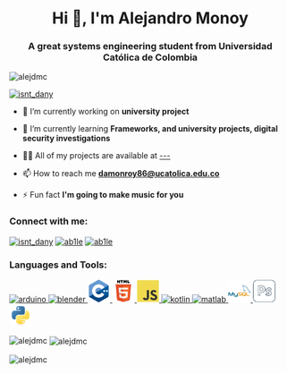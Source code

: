 <h1 align="center">Hi 👋, I'm Alejandro Monoy</h1>
<h3 align="center">A great systems engineering student from Universidad Católica de Colombia</h3>

<p align="left"> <img src="https://komarev.com/ghpvc/?username=alejdmc&label=Profile%20views&color=0e75b6&style=flat" alt="alejdmc" /> </p>

<p align="left"> <a href="https://twitter.com/isnt_dany" target="blank"><img src="https://img.shields.io/twitter/follow/isnt_dany?logo=twitter&style=for-the-badge" alt="isnt_dany" /></a> </p>

- 🔭 I’m currently working on **university project**

- 🌱 I’m currently learning **Frameworks, and university projects, digital security investigations**

- 👨‍💻 All of my projects are available at [---](---)

- 📫 How to reach me **damonroy86@ucatolica.edu.co**

- ⚡ Fun fact **I'm going to make music for you**

<h3 align="left">Connect with me:</h3>
<p align="left">
<a href="https://twitter.com/isnt_dany" target="blank"><img align="center" src="https://raw.githubusercontent.com/rahuldkjain/github-profile-readme-generator/master/src/images/icons/Social/twitter.svg" alt="isnt_dany" height="30" width="40" /></a>
<a href="https://instagram.com/ab1le" target="blank"><img align="center" src="https://raw.githubusercontent.com/rahuldkjain/github-profile-readme-generator/master/src/images/icons/Social/instagram.svg" alt="ab1le" height="30" width="40" /></a>
<a href="https://www.youtube.com/c/ab1le" target="blank"><img align="center" src="https://raw.githubusercontent.com/rahuldkjain/github-profile-readme-generator/master/src/images/icons/Social/youtube.svg" alt="ab1le" height="30" width="40" /></a>
</p>

<h3 align="left">Languages and Tools:</h3>
<p align="left"> <a href="https://www.arduino.cc/" target="_blank" rel="noreferrer"> <img src="https://cdn.worldvectorlogo.com/logos/arduino-1.svg" alt="arduino" width="40" height="40"/> </a> <a href="https://www.blender.org/" target="_blank" rel="noreferrer"> <img src="https://download.blender.org/branding/community/blender_community_badge_white.svg" alt="blender" width="40" height="40"/> </a> <a href="https://www.w3schools.com/cpp/" target="_blank" rel="noreferrer"> <img src="https://raw.githubusercontent.com/devicons/devicon/master/icons/cplusplus/cplusplus-original.svg" alt="cplusplus" width="40" height="40"/> </a> <a href="https://www.w3.org/html/" target="_blank" rel="noreferrer"> <img src="https://raw.githubusercontent.com/devicons/devicon/master/icons/html5/html5-original-wordmark.svg" alt="html5" width="40" height="40"/> </a> <a href="https://developer.mozilla.org/en-US/docs/Web/JavaScript" target="_blank" rel="noreferrer"> <img src="https://raw.githubusercontent.com/devicons/devicon/master/icons/javascript/javascript-original.svg" alt="javascript" width="40" height="40"/> </a> <a href="https://kotlinlang.org" target="_blank" rel="noreferrer"> <img src="https://www.vectorlogo.zone/logos/kotlinlang/kotlinlang-icon.svg" alt="kotlin" width="40" height="40"/> </a> <a href="https://www.mathworks.com/" target="_blank" rel="noreferrer"> <img src="https://upload.wikimedia.org/wikipedia/commons/2/21/Matlab_Logo.png" alt="matlab" width="40" height="40"/> </a> <a href="https://www.mysql.com/" target="_blank" rel="noreferrer"> <img src="https://raw.githubusercontent.com/devicons/devicon/master/icons/mysql/mysql-original-wordmark.svg" alt="mysql" width="40" height="40"/> </a> <a href="https://www.photoshop.com/en" target="_blank" rel="noreferrer"> <img src="https://raw.githubusercontent.com/devicons/devicon/master/icons/photoshop/photoshop-line.svg" alt="photoshop" width="40" height="40"/> </a> <a href="https://www.python.org" target="_blank" rel="noreferrer"> <img src="https://raw.githubusercontent.com/devicons/devicon/master/icons/python/python-original.svg" alt="python" width="40" height="40"/> </a> </p>

<p><img align="left" src="https://github-readme-stats.vercel.app/api/top-langs?username=alejdmc&show_icons=true&locale=en&layout=compact" alt="alejdmc" /></p>

<p>&nbsp;<img align="center" src="https://github-readme-stats.vercel.app/api?username=alejdmc&show_icons=true&locale=en" alt="alejdmc" /></p>

<p><img align="center" src="https://github-readme-streak-stats.herokuapp.com/?user=alejdmc&" alt="alejdmc" /></p>
